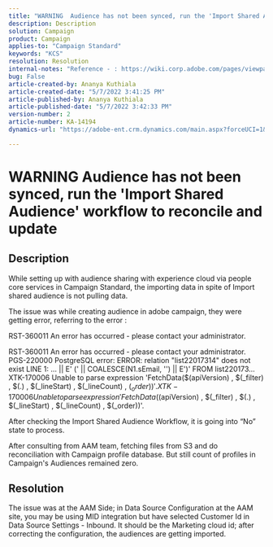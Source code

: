```yaml
---
title: "WARNING  Audience has not been synced, run the 'Import Shared Audience' workflow to reconcile and update"
description: Description
solution: Campaign
product: Campaign
applies-to: "Campaign Standard"
keywords: "KCS"
resolution: Resolution
internal-notes: "Reference - : https://wiki.corp.adobe.com/pages/viewpage.action?pageId=1061261145#space-menu-link-content  Resolved in - https://jira.corp.adobe.com/browse/CAMP-34744"
bug: False
article-created-by: Ananya Kuthiala
article-created-date: "5/7/2022 3:41:25 PM"
article-published-by: Ananya Kuthiala
article-published-date: "5/7/2022 3:42:33 PM"
version-number: 2
article-number: KA-14194
dynamics-url: "https://adobe-ent.crm.dynamics.com/main.aspx?forceUCI=1&pagetype=entityrecord&etn=knowledgearticle&id=0544c621-1cce-ec11-a7b5-0022480a8e40"

---
```

# WARNING  Audience has not been synced, run the 'Import Shared Audience' workflow to reconcile and update

## Description


While setting up with audience sharing with experience cloud via people core services in Campaign Standard, the importing data in spite of Import shared audience is not pulling data.

The issue was while creating audience in adobe campaign, they were getting error, referring to the error :



RST-360011 An error has occurred - please contact your administrator.

 RST-360011 An error has occurred - please contact your administrator.
 PGS-220000 PostgreSQL error: ERROR: relation "list22017314" does not exist
 LINE 1: ... || E' (' || COALESCE(N1.sEmail, '') || E')' FROM list220173...
 XTK-170006 Unable to parse expression 'FetchData($(apiVersion) , $(_filter) , $(.) , $(_lineStart) , $(_lineCount) , $(_order))'.
 XTK-170006 Unable to parse expression 'FetchData($(apiVersion) , $(_filter) , $(.) , $(_lineStart) , $(_lineCount) , $(_order))'.





After checking the Import Shared Audience Workflow, it is going into “No” state to process.

After consulting from AAM team, fetching files from S3 and do reconciliation with Campaign profile database. But still count of profiles in Campaign's Audiences remained zero.


## Resolution


The issue was at the AAM Side; in Data Source Configuration at the AAM site, you may be using MID integration but have selected Customer Id in Data Source Settings - Inbound. It should be the Marketing cloud id; after correcting the configuration, the audiences are getting imported.








